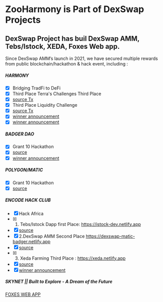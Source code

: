 # ZooHarmony is Part of DexSwap Projects

## DexSwap Project has buil DexSwap AMM, Tebs/Istock, XEDA, Foxes Web app. 

Since DexSwap AMM’s launch in 2021, we have secured multiple rewards from public blockchain/hackathon & hack event, including :

#####  HARMONY
- [x] Bridging TradFi to DeFi
- [x] Third Place Terra's Challenges Third Place 
- [x] [source Tx](https://explorer.harmony.one/tx/0x14eb158d986fac24821b2505bd8639e754cc786ea0eff1045ba8e1d58ef5a27e)
- [x] Third Place Liquidity Challenge 
- [x] [source Tx](https://explorer.harmony.one/tx/0x14eb158d986fac24821b2505bd8639e754cc786ea0eff1045ba8e1d58ef5a27e)
- [x] [winner announcement](https://twitter.com/harmonyprotocol/status/1447654724061122560)
- [x] [winner announcement](https://twitter.com/harmonyprotocol/status/1447654702204678146)

##### BADGER DAO
- [x] Grant 10 Hackathon 
- [x] [source](https://etherscan.io/tx/0x6ed02636accb222d3f6c306bfc715855521a034265d0111cf7a1ff5f21cc39e1)
- [x] [winner announcement](https://gitcoin.co/issue/Badger-Finance/gitcoin/2/100025931) 

##### POLYGON/MATIC
- [x] Grant 10 Hackathon 
- [x] [source](https://etherscan.io/tx/0x6ed02636accb222d3f6c306bfc715855521a034265d0111cf7a1ff5f21cc39e1)

##### ENCODE HACK CLUB
- [x] Hack Africa
- [x] 1. Tebs/Istock Dapp first Place: https://istock-dev.netlify.app
- [x] [source](https://polygonscan.com/tx/0xf3b120e0a6ad1bca88479cad3de23edc9eeedb51c21316a9ed7792c84f81f379)
- [x] 2.DexSwap AMM Second Place https://dexswap-matic-badger.netlify.app
- [x] [source](https://polygonscan.com/tx/0x7ecf591513a827ed595f93f70cdb704fdfbb12a0747e30d17dabfe804d9d74cc)
- [x] 3. Xeda Farming Third Place : https://xeda.netlify.app
- [x] [source](https://polygonscan.com/tx/0xc26c3fa83858df80c2e34973398ba23de4934d787d4d344bc9812e9b9bf7a3fd)
- [x] [winner announcement](https://discord.com/channels/705799923014041651/849307831810654228/885218623407398993)

##### SKYNET || Built to Explore - A Dream of the Future
[FOXES WEB APP](https://000eagktcalkfnmdp22i66lcs371mfqfngpmo743liq6jtths2052eg.siasky.net)
